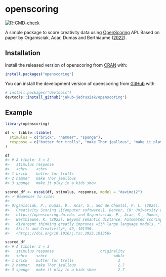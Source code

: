 
<!-- README.md is generated from README.Rmd. Please edit that file -->

# openscoring

<!-- badges: start -->

[![R-CMD-check](https://github.com/jakub-jedrusiak/openscoring/actions/workflows/R-CMD-check.yaml/badge.svg)](https://github.com/jakub-jedrusiak/openscoring/actions/workflows/R-CMD-check.yaml)
<!-- badges: end -->

A simple package to score creativity data using
[OpenScoring](https://openscoring.du.edu/) API. Based on paper by
Organisciak, Acar, Dumas and Berthiaume
([2022](https://doi.org/10.13140/RG.2.2.32393.31840)).

## Installation

Install the released version of openscoring from
[CRAN](https://CRAN.R-project.org) with:

``` r
install.packages("openscoring")
```

You can install the development version of openscoring from
[GitHub](https://github.com/) with:

``` r
# install.packages("devtools")
devtools::install_github("jakub-jedrusiak/openscoring")
```

## Example

``` r
library(openscoring)

df <- tibble::tibble(
  stimulus = c("brick", "hammer", "sponge"),
  response = c("butter for trolls", "make Thor jeallous", "make it play in a kids show")
)

df
#> # A tibble: 3 × 2
#>   stimulus response                   
#>   <chr>    <chr>                      
#> 1 brick    butter for trolls          
#> 2 hammer   make Thor jeallous         
#> 3 sponge   make it play in a kids show

scored_df <- oscai(df, stimulus, response, model = "davinci2")
#> ✔ Remember to cite:
#> 
#> Organisciak, P., Dumas, D., Acar, S., and de Chantal, P. L. (2024). Open
#>   Creativity Scoring \[Computer software\]. Denver, CO: University of Denver.
#>   https://openscoring.du.edu. and Organisciak, P., Acar, S., Dumas, D., &
#>   Berthiaume, K. (2023). Beyond semantic distance: Automated scoring of
#>   divergent thinking greatly improves with large language models. *Thinking
#>   Skills and Creativity*, 49, 101356.
#>   <https://doi.org/10.1016/j.tsc.2023.101356>

scored_df
#> # A tibble: 3 × 3
#>   stimulus response                    .originality
#>   <chr>    <chr>                              <dbl>
#> 1 brick    butter for trolls                    3  
#> 2 hammer   make Thor jeallous                   2.7
#> 3 sponge   make it play in a kids show          2.7
```
